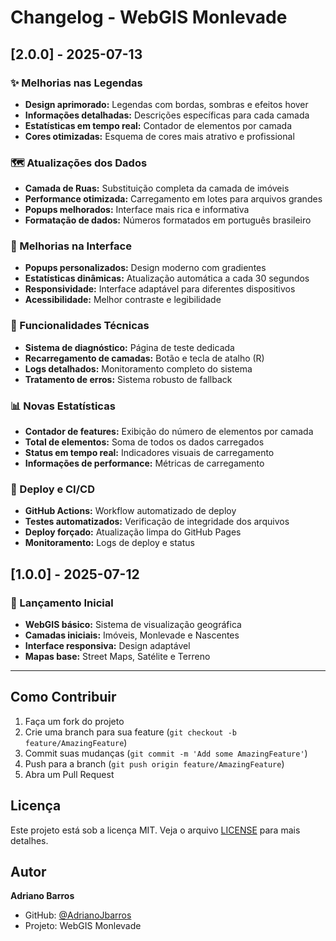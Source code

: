 # Changelog - WebGIS Monlevade

## [2.0.0] - 2025-07-13

### ✨ Melhorias nas Legendas
- **Design aprimorado:** Legendas com bordas, sombras e efeitos hover
- **Informações detalhadas:** Descrições específicas para cada camada
- **Estatísticas em tempo real:** Contador de elementos por camada
- **Cores otimizadas:** Esquema de cores mais atrativo e profissional

### 🗺️ Atualizações dos Dados
- **Camada de Ruas:** Substituição completa da camada de imóveis
- **Performance otimizada:** Carregamento em lotes para arquivos grandes
- **Popups melhorados:** Interface mais rica e informativa
- **Formatação de dados:** Números formatados em português brasileiro

### 🎨 Melhorias na Interface
- **Popups personalizados:** Design moderno com gradientes
- **Estatísticas dinâmicas:** Atualização automática a cada 30 segundos
- **Responsividade:** Interface adaptável para diferentes dispositivos
- **Acessibilidade:** Melhor contraste e legibilidade

### 🔧 Funcionalidades Técnicas
- **Sistema de diagnóstico:** Página de teste dedicada
- **Recarregamento de camadas:** Botão e tecla de atalho (R)
- **Logs detalhados:** Monitoramento completo do sistema
- **Tratamento de erros:** Sistema robusto de fallback

### 📊 Novas Estatísticas
- **Contador de features:** Exibição do número de elementos por camada
- **Total de elementos:** Soma de todos os dados carregados
- **Status em tempo real:** Indicadores visuais de carregamento
- **Informações de performance:** Métricas de carregamento

### 🚀 Deploy e CI/CD
- **GitHub Actions:** Workflow automatizado de deploy
- **Testes automatizados:** Verificação de integridade dos arquivos
- **Deploy forçado:** Atualização limpa do GitHub Pages
- **Monitoramento:** Logs de deploy e status

## [1.0.0] - 2025-07-12

### 🎉 Lançamento Inicial
- **WebGIS básico:** Sistema de visualização geográfica
- **Camadas iniciais:** Imóveis, Monlevade e Nascentes
- **Interface responsiva:** Design adaptável
- **Mapas base:** Street Maps, Satélite e Terreno

---

## Como Contribuir

1. Faça um fork do projeto
2. Crie uma branch para sua feature (`git checkout -b feature/AmazingFeature`)
3. Commit suas mudanças (`git commit -m 'Add some AmazingFeature'`)
4. Push para a branch (`git push origin feature/AmazingFeature`)
5. Abra um Pull Request

## Licença

Este projeto está sob a licença MIT. Veja o arquivo [LICENSE](LICENSE) para mais detalhes.

## Autor

**Adriano Barros**
- GitHub: [@AdrianoJbarros](https://github.com/AdrianoJbarros)
- Projeto: WebGIS Monlevade 